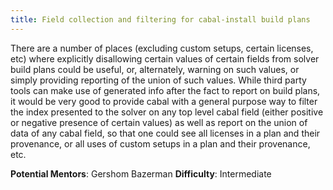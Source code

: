 ```yaml
---
title: Field collection and filtering for cabal-install build plans
---
```

There are a number of places (excluding custom setups, certain licenses, etc) where explicitly disallowing certain values of certain fields from solver build plans could be useful, or, alternately, warning on such values, or simply providing reporting of the union of such values.
While third party tools can make use of generated info after the fact to report on build plans, it would be very good to provide cabal with a general purpose way to filter the index presented to the solver on any top level cabal field (either positive or negative presence of certain values) as well as report on the union of data of any cabal field, so that one could see all licenses in a plan and their provenance, or all uses of custom setups in a plan and their provenance, etc.

**Potential Mentors**: Gershom Bazerman
**Difficulty**: Intermediate 

